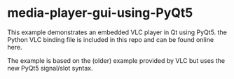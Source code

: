 # media-player-gui-using-PyQt5

This example demonstrates an embedded VLC player in Qt using PyQt5. the Python VLC binding file is included in this repo and can be found online here.

The example is based on the (older) example provided by VLC but uses the new PyQt5 signal/slot syntax.
